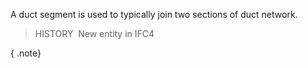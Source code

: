 A duct segment is used to typically join two sections of duct network.

> HISTORY&nbsp; New entity in IFC4

{ .note}
>
